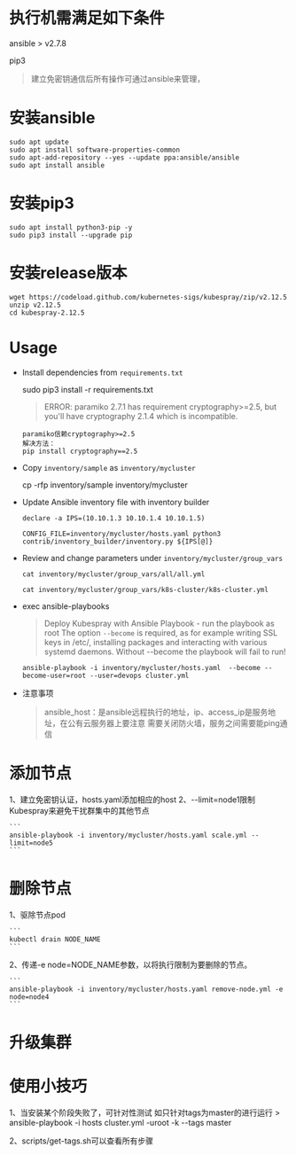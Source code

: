 # 执行机需满足如下条件
ansible > v2.7.8

pip3

> 建立免密钥通信后所有操作可通过ansible来管理，

# 安装ansible
``` 
sudo apt update
sudo apt install software-properties-common
sudo apt-add-repository --yes --update ppa:ansible/ansible
sudo apt install ansible
```
# 安装pip3
```
sudo apt install python3-pip -y
sudo pip3 install --upgrade pip
```
# 安装release版本
```
wget https://codeload.github.com/kubernetes-sigs/kubespray/zip/v2.12.5
unzip v2.12.5
cd kubespray-2.12.5
```
# Usage
* Install dependencies from ``requirements.txt`` 

  sudo pip3 install -r requirements.txt

  > ERROR: paramiko 2.7.1 has requirement cryptography>=2.5, but you'll have cryptography 2.1.4 which is incompatible.
    ```
    paramiko信赖cryptography>=2.5
    解决方法：
    pip install cryptography==2.5
    ```
* Copy ``inventory/sample`` as ``inventory/mycluster`` 

  cp -rfp inventory/sample inventory/mycluster

* Update Ansible inventory file with inventory builder 

  ```
  declare -a IPS=(10.10.1.3 10.10.1.4 10.10.1.5)
  
  CONFIG_FILE=inventory/mycluster/hosts.yaml python3 contrib/inventory_builder/inventory.py ${IPS[@]}
  ```
* Review and change parameters under ``inventory/mycluster/group_vars`` 

  ```
  cat inventory/mycluster/group_vars/all/all.yml
  
  cat inventory/mycluster/group_vars/k8s-cluster/k8s-cluster.yml
  ```
  
* exec ansible-playbooks
  > Deploy Kubespray with Ansible Playbook - run the playbook as root
  > The option `--become` is required, as for example writing SSL keys in /etc/,
  > installing packages and interacting with various systemd daemons.
  > Without --become the playbook will fail to run!
  
  ```
  ansible-playbook -i inventory/mycluster/hosts.yaml  --become --become-user=root --user=devops cluster.yml
  ```
  
* 注意事项
  > ansible_host：是ansible远程执行的地址，ip、access_ip是服务地址，在公有云服务器上要注意
  > 需要关闭防火墙，服务之间需要能ping通信
  
# 添加节点
  1、建立免密钥认证，hosts.yaml添加相应的host
  2、--limit=node1限制Kubespray来避免干扰群集中的其他节点
  
    ```
    ansible-playbook -i inventory/mycluster/hosts.yaml scale.yml --limit=node5
    ```
# 删除节点
  1、驱除节点pod
  
    ```
    kubectl drain NODE_NAME
    ```
  2、传递-e node=NODE_NAME参数，以将执行限制为要删除的节点。
  
    ```
    ansible-playbook -i inventory/mycluster/hosts.yaml remove-node.yml -e node=node4
    ```
# 升级集群
  
# 使用小技巧
  1、当安装某个阶段失败了，可针对性测试 
    如只针对tags为master的进行运行
    > ansible-playbook -i hosts cluster.yml -uroot -k --tags master

  2、scripts/get-tags.sh可以查看所有步骤 
